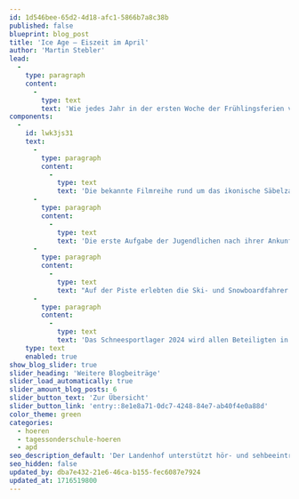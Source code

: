 ```yaml
---
id: 1d546bee-65d2-4d18-afc1-5866b7a8c38b
published: false
blueprint: blog_post
title: 'Ice Age – Eiszeit im April'
author: 'Martin Stebler'
lead:
  -
    type: paragraph
    content:
      -
        type: text
        text: 'Wie jedes Jahr in der ersten Woche der Frühlingsferien verbrachten knapp 50 Jugendliche und Leitungspersonen eine Woche im wunderschönen Engadin. Im Lagerhaus der Stadt Lenzburg in Samedan lautete das Motto in diesen 6 Tagen: Ice Age.'
components:
  -
    id: lwk3js31
    text:
      -
        type: paragraph
        content:
          -
            type: text
            text: 'Die bekannte Filmreihe rund um das ikonische Säbelzahn-Eichhörnchen Scrat floss immer wieder in das Wochenprogramm ein, aber auch die deutsche Übersetzung «Eiszeit» - mit all ihren Bedeutungen - fand ihren Platz.'
      -
        type: paragraph
        content:
          -
            type: text
            text: 'Die erste Aufgabe der Jugendlichen nach ihrer Ankunft am Sonntagabend war es etwa, bei Spielen im und ums Haus herum möglichst viele Punkte zu erzielen und damit Nüsse für ihre Gruppe zu sammeln. Das Abendprogramm bot danach jeden Tag neue Herausforderungen. Die Gruppen mussten dabei ihren Ideenreichtum, ihre Kreativität und ihre Geschicklichkeit beweisen und taten dies auf eindrückliche Art und Weise. Den krönenden Abschluss machte der Donnerstagabend: In den vorbereiteten Beiträgen der Gruppen zeigte sich die Diversität des Lagermottos: Von Liedern über Glace, Sketches zur Erderwärmung hin zu einem selbst komponierten Lied über die Lagerwoche waren alle Facetten der «Eiszeit» zu bestaunen. Zum Abschluss der Woche am Freitag wurden die gesammelten Nüsse gezählt und die Siegergruppe auserkoren. Ein knappes Rennen!'
      -
        type: paragraph
        content:
          -
            type: text
            text: "Auf der Piste erlebten die Ski- und Snowboardfahrer:innen, wie schnell sich das Wetter verändern kann. War es am Montag noch warm und sonnig, waren der Dienstag und Mittwoch geprägt von Nebel und viel Schnee. Durch bis zu 40cm Neuschnee mussten sich die Jugendlichen und ihre Leiter:innen kämpfen. Tönt anstrengend – war es auch.\_ Am Donnerstag und Freitag fühlte man sich dann eher wieder an die Sommerferien erinnert: Die Sonne brannte und fahren im Pullover war angesagt. Durch die vielen Wetterwechsel waren die Pistenverhältnisse von Tag zu Tag unterschiedlich, was das Fahren bisweilen schwierig machte, andererseits eine gute Gelegenheit bot, sich technisch weiterzuentwickeln. Die Leitungspersonen boten ihren Gruppen professionelle Unterstützung und schafften es problemlos, die Jugendlichen bei Laune und zu halten und vor grösseren Verletzungen zu bewahren."
      -
        type: paragraph
        content:
          -
            type: text
            text: 'Das Schneesportlager 2024 wird allen Beteiligten in schöner Erinnerung bleiben und weckt bereits Vorfreude auf das kommende Jahr. Es war zudem das letzte Lager von Ralph Bitterli, welcher die Lagerleitung nach 20 Jahren weitergeben wird. Wir danken Ralph herzlich für seinen unermüdlichen Einsatz während all dieser Jahre!'
    type: text
    enabled: true
show_blog_slider: true
slider_heading: 'Weitere Blogbeiträge'
slider_load_automatically: true
slider_amount_blog_posts: 6
slider_button_text: 'Zur Übersicht'
slider_button_link: 'entry::8e1e8a71-0dc7-4248-84e7-ab40f4e0a88d'
color_theme: green
categories:
  - hoeren
  - tagessonderschule-hoeren
  - apd
seo_description_default: 'Der Landenhof unterstützt hör- und sehbeeinträchtigte Kinder & Jugendliche in ihrem selbstbestimmten Leben durch Förderung ihrer Fähigkeiten & Entwicklung'
seo_hidden: false
updated_by: dba7e432-21e6-46ca-b155-fec6087e7924
updated_at: 1716519800
---
```

